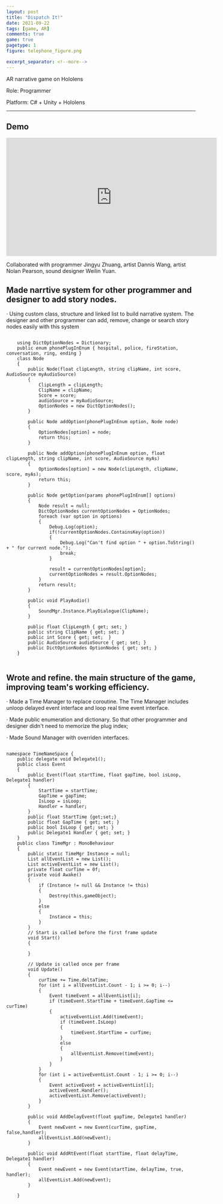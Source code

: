 ```yaml
---
layout: post
title: "Dispatch It!"
date: 2021-09-22
tags: [game, AR]
comments: true
game: true
pagetype: 1
figure: telephone_figure.png

excerpt_separator: <!--more-->
---
```

AR narrative game on Hololens

Role: Programmer

Platform: C# + Unity + Hololens
<!--more-->
---

## Demo
<iframe width="560" height="315" src="https://www.youtube.com/embed/lsWpTOg26Pc" frameborder="0" allow="accelerometer; autoplay; encrypted-media; gyroscope; picture-in-picture" allowfullscreen></iframe>

Collaborated with programmer Jingyu Zhuang, artist Dannis Wang, artist Nolan Pearson, sound designer Weilin Yuan.


## Made narrtive system for other programmer and designer to add story nodes.
<p>· Using custom class, structure and linked list to build narrative system. The designer and other programmer can add, remove, change or search story nodes easily with this system</p>

<pre>
<code>
    using DictOptionNodes = Dictionary<phonePlugInEnum, Node>;
    public enum phonePlugInEnum { hospital, police, fireStation, conversation, ring, ending }
    class Node
    {
        public Node(float clipLength, string clipName, int score, AudioSource myAudioSource)
        {
            ClipLength = clipLength;
            ClipName = clipName;
            Score = score;
            audioSource = myAudioSource;
            OptionNodes = new DictOptionNodes();
        }

        public Node addOption(phonePlugInEnum option, Node node)
        {
            OptionNodes[option] = node;
            return this;
        }

        public Node addOption(phonePlugInEnum option, float clipLength, string clipName, int score, AudioSource myAs)
        {
            OptionNodes[option] = new Node(clipLength, clipName, score, myAs);
            return this;
        }

        public Node getOption(params phonePlugInEnum[] options)
        {
            Node result = null;
            DictOptionNodes currentOptionNodes = OptionNodes;
            foreach (var option in options)
            {
                Debug.Log(option);
                if(!currentOptionNodes.ContainsKey(option))
                {
                    Debug.Log("Can't find option " + option.ToString() + " for current node.");
                    break;
                }

                result = currentOptionNodes[option];
                currentOptionNodes = result.OptionNodes;
            }
            return result;
        }

        public void PlayAudio()
        {
            SoundMgr.Instance.PlayDialogue(ClipName);
        }

        public float ClipLength { get; set; }
        public string ClipName { get; set; }
        public int Score { get; set;  }
        public AudioSource audioSource { get; set; }
        public DictOptionNodes OptionNodes { get; set; }
    }
</code>
</pre>

## Wrote and refine. the main structure of the game, improving team's working efficiency.
<p>· Made a Time Manager to replace coroutine. The Time Manager includes unloop delayed event interface and loop real time event interface.</p>
<p>· Made public enumeration and dictionary. So that other programmer and designer didn't need to memorize the plug index;</p>
<p>· Made Sound Manager with overriden interfaces.</p>

<pre>
<code>
namespace TimeNameSpace {
    public delegate void Delegate1();
    public class Event
    {
        public Event(float startTime, float gapTime, bool isLoop, Delegate1 handler)
        {
            StartTime = startTime;
            GapTime = gapTime;
            IsLoop = isLoop;
            Handler = handler;
        }
        public float StartTime {get;set;}
        public float GapTime { get; set; }
        public bool IsLoop { get; set; }
        public Delegate1 Handler { get; set; }
    }
    public class TimeMgr : MonoBehaviour
    {
        public static TimeMgr Instance = null;
        List<Event> allEventList = new List<Event>();
        List<Event> activeEventList = new List<Event>();
        private float curTime = 0f;
        private void Awake()
        {
            if (Instance != null && Instance != this)
            {
                Destroy(this.gameObject);
            }
            else
            {
                Instance = this;
            }
        }
        // Start is called before the first frame update
        void Start()
        {

        }

        // Update is called once per frame
        void Update()
        {
            curTime += Time.deltaTime;
            for (int i = allEventList.Count - 1; i >= 0; i--)
            {
                Event timeEvent = allEventList[i];
                if (timeEvent.StartTime + timeEvent.GapTime <= curTime)
                {
                    activeEventList.Add(timeEvent);
                    if (timeEvent.IsLoop)
                    {
                        timeEvent.StartTime = curTime;
                    }
                    else
                    {
                        allEventList.Remove(timeEvent);
                    }
                }
            }
            for (int i = activeEventList.Count - 1; i >= 0; i--)
            {
                Event activeEvent = activeEventList[i];
                activeEvent.Handler();
                activeEventList.Remove(activeEvent);
            }
        }

        public void AddDelayEvent(float gapTime, Delegate1 handler)
        {
            Event newEvent = new Event(curTime, gapTime, false,handler);
            allEventList.Add(newEvent);
        }

        public void AddRtEvent(float startTime, float delayTime, Delegate1 handler)
        {
            Event newEvent = new Event(startTime, delayTime, true, handler);
            allEventList.Add(newEvent);
        }

    }
</code>
</pre>